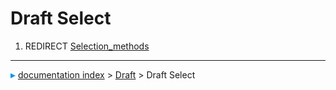 # Draft Select
1.  REDIRECT [Selection_methods](Selection_methods.md)



---
![](images/Right_arrow.png) [documentation index](../README.md) > [Draft](Draft_Workbench.md) > Draft Select
